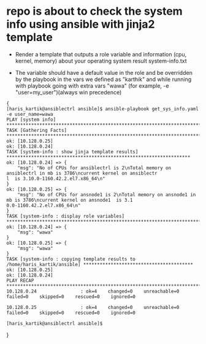 # repo is about to check the system info using ansible with jinja2 template
- Render a template that outputs a role variable and information (cpu, kernel, memory) about your operating system
   result system-info.txt 

- The variable should have a default value in the role and be overridden by the playbook
     in the vars we defined as "karthik" and while running with playbook going with extra vars "wawa" (for example, -e "user=my_user")(always win precedence)
  
```
{
[haris_kartik@ansiblectrl ansible]$ ansible-playbook get_sys_info.yaml  -e user_name=wawa
PLAY [system info] *************************************************************************************************
TASK [Gathering Facts] *********************************************************************************************
ok: [10.128.0.25]
ok: [10.128.0.24]
TASK [system-info : show jinja template results] *******************************************************************
ok: [10.128.0.24] => {
    "msg": "No of CPUs for ansiblectrl is 2\nTotal memory on ansiblectrl in mb is 3786\ncurrent kernel on ansiblectr
l  is 3.10.0-1160.42.2.el7.x86_64\n"
}
ok: [10.128.0.25] => {
    "msg": "No of CPUs for ansnode1 is 2\nTotal memory on ansnode1 in mb is 3786\ncurrent kernel on ansnode1  is 3.1
0.0-1160.42.2.el7.x86_64\n"
}
TASK [system-info : display role variables] ************************************************************************
ok: [10.128.0.24] => {
    "msg": "wawa"
}
ok: [10.128.0.25] => {
    "msg": "wawa"
}
TASK [system-info : copying template results to /home/haris_kartik/ansible] ****************************************
ok: [10.128.0.25]
ok: [10.128.0.24]
PLAY RECAP *********************************************************************************************************
10.128.0.24                : ok=4    changed=0    unreachable=0    failed=0    skipped=0    rescued=0    ignored=0  
 
10.128.0.25                : ok=4    changed=0    unreachable=0    failed=0    skipped=0    rescued=0    ignored=0  
 
[haris_kartik@ansiblectrl ansible]$ 
```
}
